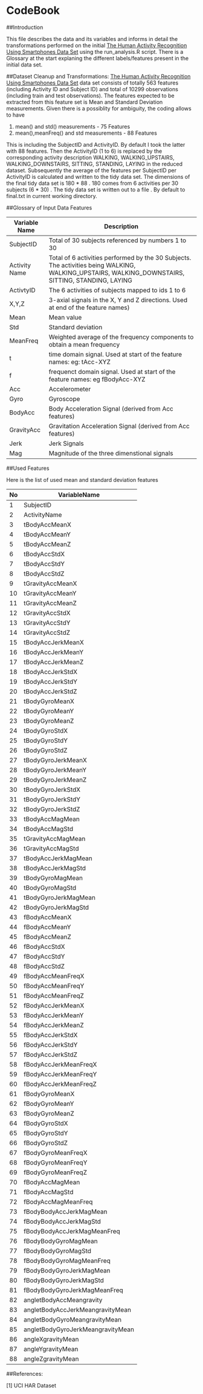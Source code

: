CodeBook
========================================================
##Introduction

This file describes the data and its variables and informs in detail the transformations performed on the initial [The Human Activity Recognition Using Smartphones Data Set](https://d396qusza40orc.cloudfront.net/getdata%2Fprojectfiles%2FUCI%20HAR%20Dataset.zip) using the run_analysis.R script. There is a Glossary at the start explaning the different labels/features present in the initial data set. 

##Dataset Cleanup and Transformations:
[The Human Activity Recognition Using Smartphones Data Set](https://d396qusza40orc.cloudfront.net/getdata%2Fprojectfiles%2FUCI%20HAR%20Dataset.zip) data set consists of totally 563 features (including Activity ID and Subject ID) and total of 10299 observations (including train and test observations). The features expected to be extracted from this feature set is Mean and Standard Deviation measurements. Given there is a possiblity for ambiguity, the coding allows to have 

1. mean() and std() measurements - 75 Features
2. mean(),meanFreq() and std measurements - 88 Features

This is including the SubjectID and ActivityID. By default I took the latter with 88 features. Then the ActivityID (1 to 6) is replaced by the corresponding activity description WALKING, WALKING_UPSTAIRS, WALKING_DOWNSTAIRS, SITTING, STANDING, LAYING in the reduced dataset. Subsequently the average of the features per SubjectID per ActivityID is calculated and written to the tidy data set. The dimensions of the final tidy data set is 180 * 88 . 180 comes from 6 activities per 30 subjects (6 * 30) . The tidy data set is written out to a file . By default to final.txt in current working directory.

##Glossary of Input Data Features

Variable Name | Description
--------------|------------
SubjectID | Total of 30 subjects referenced by numbers 1 to 30
Activity Name | Total of 6 activities performed by the 30 Subjects. The activities being WALKING, WALKING_UPSTAIRS, WALKING_DOWNSTAIRS, SITTING, STANDING, LAYING
ActivtyID | The 6 activities of subjects mapped to ids 1 to 6
X,Y,Z | 3-axial signals in the X, Y and Z directions. Used at end of the feature names)
Mean | Mean value
Std | Standard deviation
MeanFreq | Weighted average of the frequency components to obtain a mean frequency
t | time domain signal. Used at start of the feature names: eg: tAcc-XYZ
f | frequenct domain signal. Used at start of the feature names: eg fBodyAcc-XYZ
Acc | Accelerometer
Gyro | Gyroscope
BodyAcc | Body Acceleration Signal (derived from Acc features)
GravityAcc | Gravitation Acceleration Signal (derived from Acc features)
Jerk | Jerk Signals
Mag | Magnitude of the three dimenstional signals

##Used Features

Here is the list of used mean and standard deviation features

No | VariableName
---|-------------
1	| SubjectID
2	| ActivityName
3	| tBodyAccMeanX
4	| tBodyAccMeanY
5	| tBodyAccMeanZ
6	| tBodyAccStdX
7	| tBodyAccStdY
8	| tBodyAccStdZ
9	| tGravityAccMeanX
10	| tGravityAccMeanY
11	| tGravityAccMeanZ
12	| tGravityAccStdX
13	| tGravityAccStdY
14	| tGravityAccStdZ
15	| tBodyAccJerkMeanX
16	| tBodyAccJerkMeanY
17	| tBodyAccJerkMeanZ
18	| tBodyAccJerkStdX
19	| tBodyAccJerkStdY
20	| tBodyAccJerkStdZ
21	| tBodyGyroMeanX
22	| tBodyGyroMeanY
23	| tBodyGyroMeanZ
24	| tBodyGyroStdX
25	| tBodyGyroStdY
26	| tBodyGyroStdZ
27	| tBodyGyroJerkMeanX
28	| tBodyGyroJerkMeanY
29	| tBodyGyroJerkMeanZ
30	| tBodyGyroJerkStdX
31	| tBodyGyroJerkStdY
32	|tBodyGyroJerkStdZ
33	| tBodyAccMagMean
34	| tBodyAccMagStd
35	| tGravityAccMagMean
36	| tGravityAccMagStd
37	| tBodyAccJerkMagMean
38	| tBodyAccJerkMagStd
39	| tBodyGyroMagMean
40	| tBodyGyroMagStd
41	| tBodyGyroJerkMagMean
42	| tBodyGyroJerkMagStd
43	| fBodyAccMeanX
44	| fBodyAccMeanY
45	| fBodyAccMeanZ
46	| fBodyAccStdX
47	| fBodyAccStdY
48	| fBodyAccStdZ
49	| fBodyAccMeanFreqX
50	| fBodyAccMeanFreqY
51	| fBodyAccMeanFreqZ
52	| fBodyAccJerkMeanX
53	| fBodyAccJerkMeanY
54	| fBodyAccJerkMeanZ
55	| fBodyAccJerkStdX
56	| fBodyAccJerkStdY
57	| fBodyAccJerkStdZ
58	| fBodyAccJerkMeanFreqX
59	| fBodyAccJerkMeanFreqY
60	| fBodyAccJerkMeanFreqZ
61	| fBodyGyroMeanX
62	| fBodyGyroMeanY
63	| fBodyGyroMeanZ
64	| fBodyGyroStdX
65	| fBodyGyroStdY
66	| fBodyGyroStdZ
67	| fBodyGyroMeanFreqX
68	| fBodyGyroMeanFreqY
69	| fBodyGyroMeanFreqZ
70	| fBodyAccMagMean
71	| fBodyAccMagStd
72	| fBodyAccMagMeanFreq
73	| fBodyBodyAccJerkMagMean
74	| fBodyBodyAccJerkMagStd
75	| fBodyBodyAccJerkMagMeanFreq
76	| fBodyBodyGyroMagMean
77	| fBodyBodyGyroMagStd
78	| fBodyBodyGyroMagMeanFreq
79	| fBodyBodyGyroJerkMagMean
80	| fBodyBodyGyroJerkMagStd
81	| fBodyBodyGyroJerkMagMeanFreq
82	| angletBodyAccMeangravity
83	| angletBodyAccJerkMeangravityMean
84	| angletBodyGyroMeangravityMean
85	| angletBodyGyroJerkMeangravityMean
86	| angleXgravityMean
87	| angleYgravityMean
88	| angleZgravityMean


##References:

[1] UCI HAR Dataset